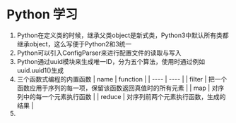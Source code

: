 # Python 学习

1. Python在定义类的时候，继承父类object是新式类，Python3中默认所有类都继承object，这么写便于Python2和3统一  
2. Python可以引入ConfigParser来进行配置文件的读取与写入  
3. Python通过uuid模块来生成唯一ID，分为五个算法，使用时通过例如uuid.uuid1()生成
4. 三个函数式编程的内置函数
| name | function |
| ---- | ---- |
| filter | 把一个函数应用于序列的每一项，保留该函数返回真值时的所有元素 |
| map | 对序列中的每一个元素执行函数 |
| reduce | 对序列前两个元素执行函数，生成的结果 |
5. 
